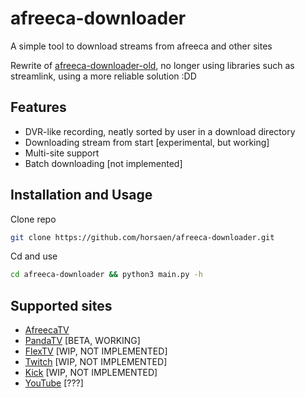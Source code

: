 # afreeca-downloader

A simple tool to download streams from afreeca and other sites

Rewrite of [afreeca-downloader-old](https://github.com/horsaen/afreecatv-downloader-old), no longer using libraries such as streamlink, using a more reliable solution :DD

## Features
- DVR-like recording, neatly sorted by user in a download directory
- Downloading stream from start [experimental, but working]
- Multi-site support
- Batch downloading [not implemented]

## Installation and Usage

Clone repo
```bash
git clone https://github.com/horsaen/afreeca-downloader.git
```

Cd and use
```bash
cd afreeca-downloader && python3 main.py -h
```

## Supported sites
- [AfreecaTV](https://afreecatv.com/)
- [PandaTV](https://www.pandalive.co.kr/) [BETA, WORKING]
- [FlexTV](https://www.flextv.co.kr/) [WIP, NOT IMPLEMENTED]
- [Twitch](https://twitch.tv/) [WIP, NOT IMPLEMENTED]
- [Kick](https://kick.com/) [WIP, NOT IMPLEMENTED]
- [YouTube](https://youtube.com) [???]